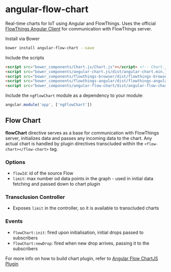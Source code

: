 # angular-flow-chart

Real-time charts for IoT using Angular and FlowThings. Uses the official [FlowThings Angular Client](https://github.com/flowthings/angular-client)
for communication with FlowThings server.

Install via Bower
```sh
bower install angular-flow-chart --save
```

Include the scripts
```html
<script src="bower_components/Chart.js/Chart.js"></script> <!-- Chart.js -->
<script src="bower_components/angular-chart.js/dist/angular-chart.min.js"></script> <!-- Angular Chart.js -->
<script src="bower_components/flowthings-browser/dist/flowthings-browser.min.js"></script> <!-- FlowThings Browser -->
<script src="bower_components/flowthings-angular/dist/flowthings-angular.min.js"></script> <!-- FlowThings Angular -->
<script src="bower_components/angular-flow-chart/dist/angular-flow-chart.min.js"></script> <!-- Angular Flow Charts -->
```

Include the `ngFlowChart` module as a dependency to your module:
```js
angular.module('app', ['ngFlowChart'])
```

## Flow Chart
__flowChart__ directive serves as a base for communication with FlowThings server, initializes data and passes any incoming data to the chart.
Any actual chart is handled by plugin directives transcluded within the `<flow-chart></flow-chart>` tag.

### Options
- `flowId`: id of the source Flow
- `limit`: max number od data points in the graph - used in initial data fetching and passed down to chart plugin

### Transclusion Controller
- Exposes `limit` in the controller, so it is available to transcluded charts

### Events
- `flowChart:init`: fired upon initialisation, initial drops passed to subscribers
- `flowChart:newDrop`: fired when new drop arrives, passing it to the subscribers


For more info on how to build chart plugin, refer to [Angular Flow ChartJS Plugin](https://github.com/Sljux/angular-flow-chartjs)
